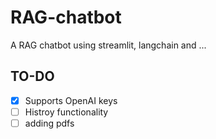 # RAG-chatbot
A RAG chatbot using streamlit, langchain and ...


## TO-DO
- [x] Supports OpenAI keys
- [ ] Histroy functionality
- [ ] adding pdfs
